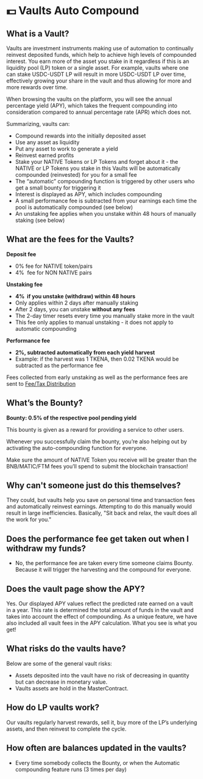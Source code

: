 # 💵 Vaults Auto Compound

## What is a Vault? <a id="what-is-a-vault"></a>

Vaults are investment instruments making use of automation to continually reinvest deposited funds, which help to achieve high levels of compounded interest. You earn more of the asset you stake in it regardless if this is an liquidity pool \(LP\) token or a single asset. For example, vaults where one can stake USDC-USDT LP will result in more USDC-USDT LP over time, effectively growing your share in the vault and thus allowing for more and more rewards over time.

When browsing the vaults on the platform, you will see the annual percentage yield \(APY\), which takes the frequent compounding into consideration compared to annual percentage rate \(APR\) which does not.

Summarizing, vaults can:

* Compound rewards into the initially deposited asset
* Use any asset as liquidity
* Put any asset to work to generate a yield
* Reinvest earned profits
* Stake your NATIVE Tokens or LP Tokens and forget about it - the NATIVE or LP Tokens you stake in this Vaults will be automatically compounded \(reinvested\) for you for a small fee
* The “automatic” compounding function is triggered by other users who get a small bounty for triggering it
* Interest is displayed as APY, which includes compounding
* A small performance fee is subtracted from your earnings each time the pool is automatically compounded \(see below\)
* An unstaking fee applies when you unstake within 48 hours of manually staking \(see below\)

## What are the fees for the Vaults? <a id="what-are-the-fees-for-the-auto-cake-syrup-pool"></a>

**Deposit fee**

* 0% fee for NATIVE token/pairs 
* 4%    fee for NON NATIVE pairs

**Unstaking fee**

* **4%    if you unstake \(withdraw\) within 48 hours**
* Only applies within 2 days after manually staking
* After 2 days, you can unstake **without any fees**
* The 2-day timer resets every time you manually stake more in the vault
* This fee only applies to manual unstaking - it does not apply to automatic compounding

**Performance fee**

* **2%, subtracted automatically from each yield harvest**
* Example: if the harvest was 1 TKENA, then 0.02 TKENA would be subtracted as the performance fee

Fees collected from early unstaking as well as the performance fees are sent to [Fee/Tax Distribution](deposit-fee-redistribution.md)

## What’s the Bounty? <a id="whats-the-auto-cake-bounty"></a>

**Bounty: 0.5% of the respective pool pending yield**

This bounty is given as a reward for providing a service to other users.

Whenever you successfully claim the bounty, you’re also helping out by activating the auto-compounding function for everyone.

Make sure the amount of NATIVE Token you receive will be greater than the BNB/MATIC/FTM fees you’ll spend to submit the blockchain transaction!

## Why can't someone just do this themselves? <a id="why-cant-someone-just-do-this-themselves"></a>

They could, but vaults help you save on personal time and transaction fees and automatically reinvest earnings. Attempting to do this manually would result in large inefficiencies. Basically, "Sit back and relax, the vault does all the work for you."

## **Does the performance fee get taken out when I withdraw my funds?** <a id="does-the-performance-fee-get-taken-out-when-i-withdraw-my-funds"></a>

* No, the performance fee are taken every time someone claims Bounty. Because it will trigger the harvesting and the compound for everyone.

## Does the vault page show the APY? <a id="does-the-vault-page-show-the-apy"></a>

Yes. Our displayed APY values reflect the predicted rate earned on a vault in a year. This rate is determined the total amount of funds in the vault and takes into account the effect of compounding. As a unique feature, we have also included all vault fees in the APY calculation. What you see is what you get!

## What risks do the vaults have? <a id="what-risks-do-the-vaults-have"></a>

Below are some of the general vault risks:

* Assets deposited into the vault have no risk of decreasing in quantity but can decrease in monetary value.
* Vaults assets are hold in the MasterContract.

## **How do LP vaults work?** <a id="how-do-lp-vaults-work"></a>

Our vaults regularly harvest rewards, sell it, buy more of the LP’s underlying assets, and then reinvest to complete the cycle.

## **How often are balances updated in the vaults?** <a id="how-often-are-balances-updated-in-the-vaults"></a>

* Every time somebody collects the Bounty, or when the Automatic compounding feature runs \(3 times per day\)


